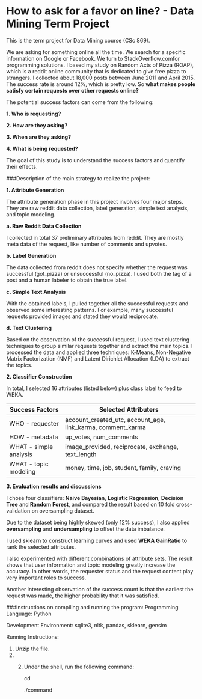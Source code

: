 # How to ask for a favor on line? - Data Mining Term Project
This is the term project for Data Mining course (CSc 869).

We are asking for something online all the time. We search for a specific information on ​Google​ or Facebook​. We turn to ​StackOverflow.com​ for programming solutions. I based my study on Random Acts of Pizza (ROAP), which is a ​reddit​ online community that is dedicated to give free pizza to strangers. I collected about 18,000 posts between June 2011 and April 2015. The success rate is around 12%, which is pretty low. So **what makes people satisfy certain requests over other requests online?**

The potential success factors can come from the following:

**1. Who is requesting?**

**2. How are they asking?**

**3. When are they asking?**

**4. What is being requested?**

The goal of this study is to understand the success factors and quantify their effects.


###Description of the main strategy to realize the project:


**1. Attribute Generation**

  The attribute generation phase in this project involves four major steps. They are raw ​reddit ​data collection, label generation, simple text analysis, and topic modeling.
  
  **a. Raw Reddit Data Collection**
  
I collected in total 37 preliminary attributes from reddit. They are mostly meta data of the request, like number of comments and upvotes.

  **b. Label Generation**
  
The data collected from reddit does not specify whether the request was successful (got_pizza) or unsuccessful (no_pizza). I used both the tag of a post and a human labeler to obtain the true label.
  
  **c. Simple Text Analysis**
  
With the obtained labels, I pulled together all the successful requests and observed some interesting patterns. For example, many successful requests provided images and stated they would reciprocate.
  
  **d. Text Clustering**
  
Based on the observation of the successful request, I used text clustering techniques to group similar requests together and extract the main topics. I processed the data and applied three techniques: K-Means, Non-Negative Matrix Factorization (NMF) and Latent Dirichlet Allocation (LDA) to extract the topics.

**2. Classifier Construction**

  In total, I selected 16 attributes (listed below) plus class label to feed to WEKA.
  
  
  Success Factors | Selected Attributers                                        
  ---------------------- | ----------------------------------------------------------- 
  WHO - requester        | account_created_utc, account_age, link_karma, comment_karma
  HOW - metadata         | up_votes, num_comments                                      
  WHAT - simple analysis | image_provided, reciprocate, exchange, text_length          
  WHAT - topic modeling  | money, time, job, student, family, craving                  
  
  
**3. Evaluation results and discussions**

  I chose four classifiers: **Naive Bayesian**, **Logistic Regression**, **Decision Tree** and **Random Forest**, and compared the result based on 10 fold cross-validation on oversampling dataset.
  
  Due to the dataset being highly skewed (only 12% success), I also applied **oversampling** and **undersampling** to offset the data imbalance.
  
  I used sklearn to construct learning curves and used **WEKA GainRatio** to rank the selected attributes.
  
  I also experimented with different combinations of attribute sets. The result shows that user information and topic modeling greatly increase the accuracy. In other words, the requester status and the request content play very important roles to success.
  
  Another interesting observation of the success count is that the earliest the request was made, the higher probability that it was satisfied.


###Instructions on compiling and running the program:
  Programming Language: Python
  
  
  Development Environment: sqlite3, nltk, pandas, sklearn, gensim 
  
  
  Running Instructions:
1. Unzip the file.
2. 2. Under the shell, run the following command:

  	   cd <the newly created directory>
  	   
  	   ./command
